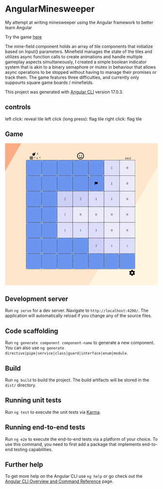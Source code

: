 # AngularMinesweeper
My attempt at writing minesweeper using the Angular framework to better learn Angular

Try the game [here](https://spacemanstan.github.io/AngularMinesweeper/)

The mine-field component holds an array of tile components that initialize based on Input() parameters.
Minefield manages the state of the tiles and utilizes async function calls to create animations and handle multiple gameplay aspects simultaneously, I created a simple boolean indicator system that is akin to a binary semaphore or mutex in behaviour that allows async operations to be stopped without having to manage their promises or track them. The game features three difficulties, and currently only suppourts square game boards / minefields.

This project was generated with [Angular CLI](https://github.com/angular/angular-cli) version 17.0.3.

## controls

left click: reveal tile
left click (long press): flag tile
right click: flag tile 

## Game

![screenshot](src/assets/Screenshot.png)

## Development server

Run `ng serve` for a dev server. Navigate to `http://localhost:4200/`. The application will automatically reload if you change any of the source files.

## Code scaffolding

Run `ng generate component component-name` to generate a new component. You can also use `ng generate directive|pipe|service|class|guard|interface|enum|module`.

## Build

Run `ng build` to build the project. The build artifacts will be stored in the `dist/` directory.

## Running unit tests

Run `ng test` to execute the unit tests via [Karma](https://karma-runner.github.io).

## Running end-to-end tests

Run `ng e2e` to execute the end-to-end tests via a platform of your choice. To use this command, you need to first add a package that implements end-to-end testing capabilities.

## Further help

To get more help on the Angular CLI use `ng help` or go check out the [Angular CLI Overview and Command Reference](https://angular.io/cli) page.
